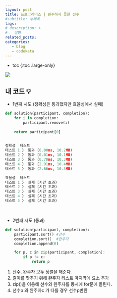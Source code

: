 ```yaml
---
layout: post
title: 프로그래머스 | 완주하지 못한 선수
#subtitle: 부제목
tags: 
# description: >
#   설명
related_posts:
categories:
   - blog
   - codekata
---
```


* toc
{:toc .large-only}


![](https://images.velog.io/images/wjddk97/post/b730825d-4715-4428-b813-84e527afe579/image.png)

## 내 코드 💡
- 1번째 시도 (정확성은 통과했지만 효율성에서 실패)

```python
def solution(participant, completion):
    for i in completion:
        participant.remove(i)
        
    return participant[0]
    
    
정확성  테스트
테스트 1 〉	통과 (0.00ms, 10.2MB)
테스트 2 〉	통과 (0.01ms, 10.1MB)
테스트 3 〉	통과 (0.70ms, 10.3MB)
테스트 4 〉	통과 (2.91ms, 10.4MB)
테스트 5 〉	통과 (2.66ms, 10.3MB)

효율성  테스트
테스트 1 〉	실패 (시간 초과)
테스트 2 〉	실패 (시간 초과)
테스트 3 〉	실패 (시간 초과)
테스트 4 〉	실패 (시간 초과)
테스트 5 〉	실패 (시간 초과)
```


<br>

- 2번째 시도 (통과)

```python
def solution(participant, completion):
    participant.sort() #선수 
    completion.sort()  #완주자
    completion.append(0)

    for p, c in zip(participant, completion):
        if p != c:
            return p
```
1. 선수, 완주자 모두 정렬을 해준다.
2. 길이를 맞추기 위해 완주자 리스트 마지막에 요소 추가
3. zip()을 이용해 선수와 완주자를 동시에 for문에 돌린다.
4. 선수p 와 완주자c 가 다를 경우 선수p반환